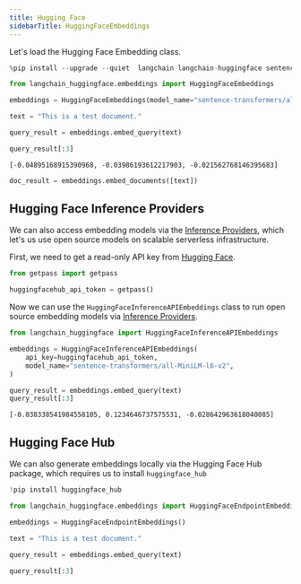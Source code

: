 ```yaml
---
title: Hugging Face
sidebarTitle: HuggingFaceEmbeddings
---
```


Let's load the Hugging Face Embedding class.

```python
%pip install --upgrade --quiet  langchain langchain-huggingface sentence_transformers
```

```python
from langchain_huggingface.embeddings import HuggingFaceEmbeddings
```

```python
embeddings = HuggingFaceEmbeddings(model_name="sentence-transformers/all-mpnet-base-v2")
```

```python
text = "This is a test document."
```

```python
query_result = embeddings.embed_query(text)
```

```python
query_result[:3]
```

```output
[-0.04895168915390968, -0.03986193612217903, -0.021562768146395683]
```

```python
doc_result = embeddings.embed_documents([text])
```

## Hugging Face Inference Providers

We can also access embedding models via the [Inference Providers](https://huggingface.co/docs/inference-providers), which let's us use open source models on scalable serverless infrastructure.

First, we need to get a read-only API key from [Hugging Face](https://huggingface.co/settings/tokens).

```python
from getpass import getpass

huggingfacehub_api_token = getpass()
```

Now we can use the `HuggingFaceInferenceAPIEmbeddings` class to run open source embedding models via [Inference Providers](https://huggingface.co/docs/inference-providers).

```python
from langchain_huggingface import HuggingFaceInferenceAPIEmbeddings

embeddings = HuggingFaceInferenceAPIEmbeddings(
    api_key=huggingfacehub_api_token,
    model_name="sentence-transformers/all-MiniLM-l6-v2",
)

query_result = embeddings.embed_query(text)
query_result[:3]
```

```output
[-0.038338541984558105, 0.1234646737575531, -0.028642963618040085]
```

## Hugging Face Hub

We can also generate embeddings locally via the Hugging Face Hub package, which requires us to install ``huggingface_hub``

```python
!pip install huggingface_hub
```

```python
from langchain_huggingface.embeddings import HuggingFaceEndpointEmbeddings
```

```python
embeddings = HuggingFaceEndpointEmbeddings()
```

```python
text = "This is a test document."
```

```python
query_result = embeddings.embed_query(text)
```

```python
query_result[:3]
```
